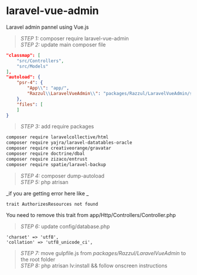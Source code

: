 # laravel-vue-admin
Laravel admin pannel using Vue.js

> *STEP 1:* composer require laravel-vue-admin <br>
> *STEP 2:* update main composer file <br>

```json
"classmap": [
    "src/Controllers",
    "src/Models"
],
"autoload": {
    "psr-4": {
        "App\\": "app/",
        "Razzul\\LaravelVueAdmin\\": "packages/Razzul/LaravelVueAdmin/src/"
    },
    "files": [
    ]
}
```

> *STEP 3:* add require packages <br>

```bash
composer require laravelcollective/html
composer require yajra/laravel-datatables-oracle
composer require creativeorange/gravatar
composer require doctrine/dbal
composer require zizaco/entrust
composer require spatie/laravel-backup
```

> *STEP 4:* composer dump-autoload <br>
> *STEP 5:* php atrisan <br>

_if you are getting error here like _

```
trait AuthorizesResources not found
```
You need to remove this trait from app/Http/Controllers/Controller.php<br>

> *STEP 6:* update config/database.php <br>

```
'charset' => 'utf8',
'collation' => 'utf8_unicode_ci',
```
> *STEP 7:* move gulpfile.js from _packages/Razzul/LaravelVueAdmin_ to the root folder <br>
> *STEP 8:* php atrisan lv:install && follow onscreen instructions<br>